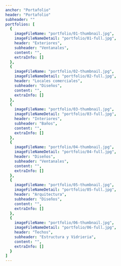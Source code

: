 ```yaml
---
anchor: "Portafolio"
header: "Portafolio"
subheader: ""
portfolios: [
  {
    imageFileName: "portfolio/01-thumbnail.jpg",
    imageFileNameDetail: "portfolio/01-full.jpg",
    header: "Exteriores",
    subheader: "Ventanales",
    content: "",
    extraInfo: []
  },
  {
    imageFileName: "portfolio/02-thumbnail.jpg",
    imageFileNameDetail: "portfolio/02-full.jpg",
    header: "Locales comerciales",
    subheader: "Diseños",
    content: "",
    extraInfo: []
  },
  {
    imageFileName: "portfolio/03-thumbnail.jpg",
    imageFileNameDetail: "portfolio/03-full.jpg",
    header: "Interiores",
    subheader: "Baños",
    content: "",
    extraInfo: []
  },
  {
    imageFileName: "portfolio/04-thumbnail.jpg",
    imageFileNameDetail: "portfolio/04-full.jpg",
    header: "Diseños",
    subheader: "Ventanales",
    content: "",
    extraInfo: []
  },
  {
    imageFileName: "portfolio/05-thumbnail.jpg",
    imageFileNameDetail: "portfolio/05-full.jpg",
    header: "Arquitectura",
    subheader: "Diseños",
    content: "",
    extraInfo: []
  },
  {
    imageFileName: "portfolio/06-thumbnail.jpg",
    imageFileNameDetail: "portfolio/06-full.jpg",
    header: "Techos",
    subheader: "Estructura y Vidrieria",
    content: "",
    extraInfo: []
  }
]
---
```

